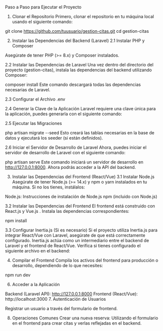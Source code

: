 Paso a Paso para Ejecutar el Proyecto
1. Clonar el Repositorio
Primero, clonar el repositorio en tu máquina local usando el siguiente comando:


git clone https://github.com/tuusuario/gestion-citas.git
cd gestion-citas

2. Instalar las Dependencias del Backend (Laravel)
2.1 Instalar PHP y Composer

Asegúrate de tener PHP (>= 8.x) y Composer instalados. 

2.2 Instalar las Dependencias de Laravel
Una vez dentro del directorio del proyecto (gestion-citas), instala las dependencias del backend utilizando Composer:


composer install
Este comando descargará todas las dependencias necesarias de Laravel.

2.3 Configurar el Archivo .env

2.4 Generar la Clave de la Aplicación
Laravel requiere una clave única para la aplicación, puedes generarla con el siguiente comando:


2.5 Ejecutar las Migraciones


php artisan migrate --seed
Esto creará las tablas necesarias en la base de datos y ejecutará los seeder (si están definidos).

2.6 Iniciar el Servidor de Desarrollo de Laravel
Ahora, puedes iniciar el servidor de desarrollo de Laravel con el siguiente comando:


php artisan serve
Este comando iniciará un servidor de desarrollo en http://127.0.0.1:8000. Ahora podrás acceder a la API del backend.

3. Instalar las Dependencias del Frontend (React/Vue)
3.1 Instalar Node.js
Asegúrate de tener Node.js (>= 14.x) y npm o yarn instalados en tu máquina. Si no los tienes, instálalos:

Node.js: Instrucciones de instalación de Node.js
npm (incluido con Node.js) 

3.2 Instalar las Dependencias del Frontend
El frontend está construido con React.js y Vue.js . 
Instala las dependencias correspondientes:


npm install


3.3 Configurar Inertia.js (Si es necesario)
Si el proyecto utiliza Inertia.js para integrar React/Vue con Laravel, asegúrate de que está correctamente configurado. Inertia.js actúa como un intermediario entre el backend de Laravel y el frontend de React/Vue. Verifica si tienes configurado el siguiente archivo en el backend:



4. Compilar el Frontend
Compila los activos del frontend para producción o desarrollo, dependiendo de lo que necesites:


npm run dev


6. Acceder a la Aplicación

Backend (Laravel API): http://127.0.0.1:8000
Frontend (React/Vue): http://localhost:3000
7. Autenticación de Usuarios

Registrar un usuario a través del formulario de frontend.

8. Operaciones Comunes
Crear una nueva reserva: Utilizando el formulario en el frontend para crear citas y verlas reflejadas en el backend.

